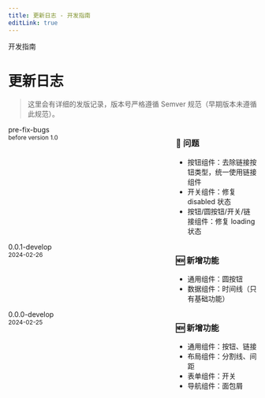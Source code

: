 ```yaml
---
title: 更新日志 - 开发指南
editLink: true
---
```


<ap-breadcrumb>
  <ap-breadcrumb-item>开发指南</ap-breadcrumb-item>
</ap-breadcrumb>

# 更新日志

> 这里会有详细的发版记录，版本号严格遵循 Semver 规范（早期版本未遵循此规范）。

<style lang="less" scoped>
.flex-container {
  display: flex;
  flex-direction: row;
  justify-content: space-between;
  align-items: flex-start;
  .timeline-dist {
    width: 300px;
    .version {
      font-size: 14px;
      color: var(--color-primary);
    }
    .update-date {
      font-size: 12px;
      color: var(--color-icon);
    }
  }
  .change-log {
    width: calc(100% - 300px - 40px);
    ul {
      margin-left: 0;
    }
  }
}
</style>
<ap-timeline>
  <ap-timeline-item>
    <div class="flex-container">
      <div class="timeline-dist">
        <div class="version">pre-fix-bugs</div>
        <div class="update-date">before version 1.0</div>
      </div>
      <div class="change-log">
        <h3>🐛 问题</h3>
        <ul>
          <li>按钮组件：去除链接按钮类型，统一使用链接组件</li>
          <li>开关组件：修复 disabled 状态</li>
          <li>按钮/圆按钮/开关/链接组件：修复 loading 状态</li>
        </ul>
      </div>
    </div>
  </ap-timeline-item>
  <ap-timeline-item>
    <div class="flex-container">
      <div class="timeline-dist">
        <div class="version">0.0.1-develop</div>
        <div class="update-date">2024-02-26</div>
      </div>
      <div class="change-log">
        <h3>🆕 新增功能</h3>
        <ul>
          <li>通用组件：圆按钮</li>
          <li>数据组件：时间线（只有基础功能）</li>
        </ul>
      </div>
    </div>
  </ap-timeline-item>
  <ap-timeline-item>
    <div class="flex-container">
      <div class="timeline-dist">
        <div class="version">0.0.0-develop</div>
        <div class="update-date">2024-02-25</div>
      </div>
      <div class="change-log">
        <h3>🆕 新增功能</h3>
        <ul>
          <li>通用组件：按钮、链接</li>
          <li>布局组件：分割线、间距</li>
          <li>表单组件：开关</li>
          <li>导航组件：面包屑</li>
        </ul>
      </div>
    </div>
  </ap-timeline-item>
</ap-timeline>
